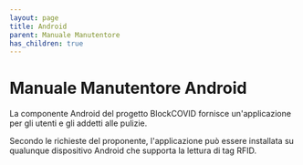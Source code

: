 ```yaml
---
layout: page
title: Android
parent: Manuale Manutentore
has_children: true
---
```


# Manuale Manutentore Android

La componente Android del progetto BlockCOVID fornisce un'applicazione per gli utenti e gli addetti alle pulizie.

Secondo le richieste del proponente, l'applicazione può essere installata su qualunque dispositivo Android che supporta la lettura di tag RFID.
